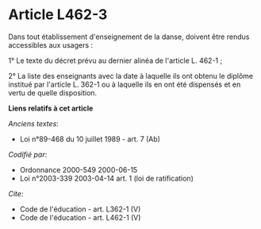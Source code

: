 # Article L462-3

Dans tout établissement d'enseignement de la danse, doivent être rendus accessibles aux usagers : 

1° Le texte du décret prévu au dernier alinéa de l'article L. 462-1 ; 

2° La liste des enseignants avec la date à laquelle ils ont obtenu le diplôme institué par l'article L. 362-1 ou à laquelle
ils en ont été dispensés et en vertu de quelle disposition.

**Liens relatifs à cet article**

_Anciens textes_:

  - Loi n°89-468 du 10 juillet 1989 - art. 7 (Ab)

_Codifié par_:

  - Ordonnance 2000-549 2000-06-15
  - Loi n°2003-339 2003-04-14 art. 1 (loi de ratification)

_Cite_:

  - Code de l'éducation - art. L362-1 (V)
  - Code de l'éducation - art. L462-1 (V)
